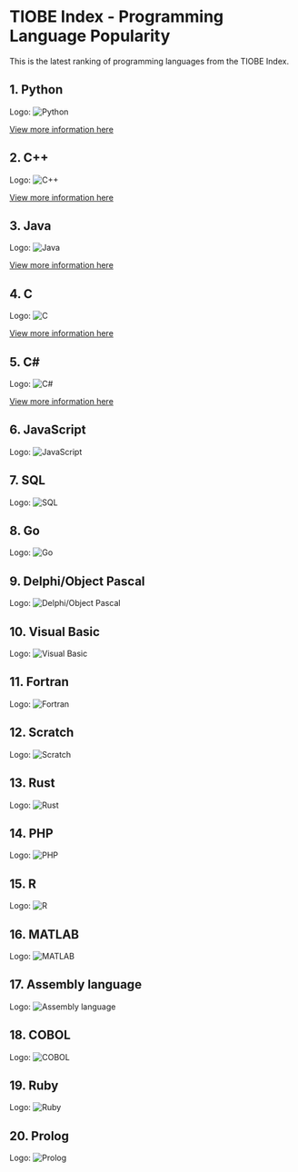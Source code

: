 # TIOBE Index - Programming Language Popularity

This is the latest ranking of programming languages from the TIOBE Index.

## 1. Python
Logo: ![Python](https://www.tiobe.com/wp-content/themes/tiobe/tiobe-index/images/Python.png)

[View more information here](Python.md)

## 2. C++
Logo: ![C++](https://www.tiobe.com/wp-content/themes/tiobe/tiobe-index/images/C__.png)

[View more information here](C++.md)

## 3. Java
Logo: ![Java](https://www.tiobe.com/wp-content/themes/tiobe/tiobe-index/images/Java.png)

[View more information here](Java.md)

## 4. C
Logo: ![C](https://www.tiobe.com/wp-content/themes/tiobe/tiobe-index/images/C.png)

[View more information here](C.md)

## 5. C#
Logo: ![C#](https://www.tiobe.com/wp-content/themes/tiobe/tiobe-index/images/C_.png)

[View more information here](C#.md)

## 6. JavaScript
Logo: ![JavaScript](https://www.tiobe.com/wp-content/themes/tiobe/tiobe-index/images/JavaScript.png)

## 7. SQL
Logo: ![SQL](https://www.tiobe.com/wp-content/themes/tiobe/tiobe-index/images/SQL.png)

## 8. Go
Logo: ![Go](https://www.tiobe.com/wp-content/themes/tiobe/tiobe-index/images/Go.png)

## 9. Delphi/Object Pascal
Logo: ![Delphi/Object Pascal](https://www.tiobe.com/wp-content/themes/tiobe/tiobe-index/images/Delphi_Object_Pascal.png)

## 10. Visual Basic
Logo: ![Visual Basic](https://www.tiobe.com/wp-content/themes/tiobe/tiobe-index/images/Visual_Basic.png)

## 11. Fortran
Logo: ![Fortran](https://www.tiobe.com/wp-content/themes/tiobe/tiobe-index/images/Fortran.png)

## 12. Scratch
Logo: ![Scratch](https://www.tiobe.com/wp-content/themes/tiobe/tiobe-index/images/Scratch.png)

## 13. Rust
Logo: ![Rust](https://www.tiobe.com/wp-content/themes/tiobe/tiobe-index/images/Rust.png)

## 14. PHP
Logo: ![PHP](https://www.tiobe.com/wp-content/themes/tiobe/tiobe-index/images/PHP.png)

## 15. R
Logo: ![R](https://www.tiobe.com/wp-content/themes/tiobe/tiobe-index/images/R.png)

## 16. MATLAB
Logo: ![MATLAB](https://www.tiobe.com/wp-content/themes/tiobe/tiobe-index/images/MATLAB.png)

## 17. Assembly language
Logo: ![Assembly language](https://www.tiobe.com/wp-content/themes/tiobe/tiobe-index/images/Assembly_language.png)

## 18. COBOL
Logo: ![COBOL](https://www.tiobe.com/wp-content/themes/tiobe/tiobe-index/images/COBOL.png)

## 19. Ruby
Logo: ![Ruby](https://www.tiobe.com/wp-content/themes/tiobe/tiobe-index/images/Ruby.png)

## 20. Prolog
Logo: ![Prolog](https://www.tiobe.com/wp-content/themes/tiobe/tiobe-index/images/Prolog.png)

